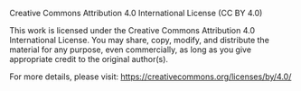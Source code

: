 Creative Commons Attribution 4.0 International License (CC BY 4.0)

This work is licensed under the Creative Commons Attribution 4.0 International License. You may share, copy, modify, and distribute the material for any purpose, even commercially, as long as you give appropriate credit to the original author(s).

For more details, please visit: https://creativecommons.org/licenses/by/4.0/
